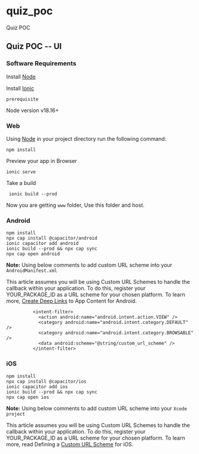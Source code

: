 # quiz_poc
Quiz POC


## Quiz POC -- UI

### Software Requirements
Install [Node](https://nodejs.org/en)

Install [Ionic](https://ionicframework.com/docs/cli)

`prerequisite`

Node version v18.16+


### Web

Using  [Node](https://nodejs.org/en) in your project directory run the following command:

```
npm install
```
Preview your app in Browser

```
ionic serve
```

Take a build 
```
 ionic build --prod
```

Now you are getting `www` folder, Use this folder and host.


### Android

```
npm install 
npx cap install @capacitor/android
ionic capacitor add android
ionic build --prod && npx cap sync
npx cap open android
```

**Note:** Using below comments to add custom URL scheme into your `AndroidManifest.xml`

This article assumes you will be using Custom URL Schemes to handle the callback within your application. To do this, register your YOUR_PACKAGE_ID as a URL scheme for your chosen platform. To learn more, [Create Deep Links](https://developer.android.com/training/app-links/deep-linking) to App Content for Android.

```
          <intent-filter>
            <action android:name="android.intent.action.VIEW" />
            <category android:name="android.intent.category.DEFAULT" />
            <category android:name="android.intent.category.BROWSABLE" />
            <data android:scheme="@string/custom_url_scheme" />
          </intent-filter>
```

### iOS

```
npm install 
npx cap install @capacitor/ios
ionic capacitor add ios
ionic build --prod && npx cap sync
npx cap open ios
```

**Note:** Using below comments to add custom URL scheme into your `Xcode project`

This article assumes you will be using Custom URL Schemes to handle the callback within your application. To do this, register your YOUR_PACKAGE_ID as a URL scheme for your chosen platform. To learn more, read Defining a [Custom URL Scheme](https://github.com/auth0/Auth0.swift#configure-custom-url-scheme) for iOS.
